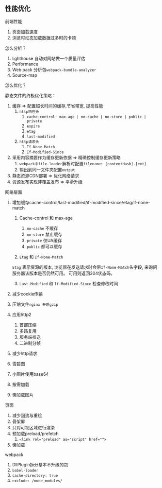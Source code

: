 ## 性能优化

前端性能

1. 页面加载速度
2. 浏览时动态加载数据过多时的卡顿



怎么分析？

1. lighthouse 自动对网站做一个质量评估
2. Performance
3. Web pack 分析包`webpack-bundle-analyzer`
4. Source-map



怎么优化？

静态文件的终极优化策略：

1. 缓存 => 配置超长时间的缓存,节省带宽, 提高性能
   1. `http响应头`
      1. `cache-control: max-age | no-cache | no-store | public | private`
      2. `expire`
      3. `etag`
      4. `last-modified`
   2. `http请求头`
      1. `If-None-Match`
      2. `If-Modified-Since`
2. 采用内容摘要作为缓存更新依据 => 精确控制缓存更新策略
   1. `webpack中file-loader`解析时配置`filename: [contentHash].[ext]`
   2. 输出到同一文件夹配置`output`
3. 静态资源CDN部署 => 优化网络请求
4. 资源发布实现非覆盖发布 => 平滑升级



网络层面

1. 增加缓存cache-control/last-modified/if-modified-since/etag/if-none-match

   1. Cache-control  和 max-age

      1. `no-cache` 不缓存
      2. `no-store` 禁止缓存
      3. `private` 仅UA缓存
      4. `public` 都可以缓存

   2.  `Etag` 和 `If-None-Match`

      `Etag` 表示资源的版本, 浏览器在发送请求时会带`If-None-Match`头字段, 来询问服务器该版本是否仍然可用。 可用则返回304状态码。

   3. `Last-Modified` 和 `If-Modified-Since` 检查修改时间

2. 减少cookie传输

3. 压缩文件`nginx 开启gzip`

4. 应用http2

   1. 首部压缩
   2. 多路复用
   3. 服务端推送
   4. 二进制分帧
   
5.  减少http请求

   1. 雪碧图
   2. 小图片使用base64
   3. 按需加载
   4. 懒加载图片



页面

1. 减少回流与重绘
2. 骨架屏
3. 只对可视区域进行渲染
4. 预加载preload/prefetch
   1. `<link rel="preload" as="script" href="">`
5. 懒加载



webpack

1. DllPlugin拆分基本不升级的包
2.  `babel-loader`
   1. `cache-directory: true`
   2. `exclude: /node_modules/`